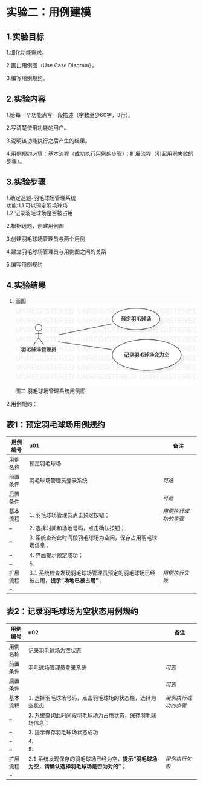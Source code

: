 # 实验二：用例建模

## 1.实验目标

1.细化功能需求。  

2.画出用例图（Use Case Diagram）。  

3.编写用例规约。  

## 2.实验内容

1.给每一个功能点写一段描述（字数至少60字，3行）。  

2.写清楚使用功能的用户。  

3.说明该功能执行之后产生的结果。  

4.用例规约必填：基本流程（成功执行用例的步骤）；扩展流程（引起用例失败的步骤）。  


## 3.实验步骤

1.确定选题-羽毛球场管理系统  
  功能:1.1 可以预定羽毛球场  
       1.2 记录羽毛球场是否被占用  
       
2.根据选题，创建用例图  

3.创建羽毛球场管理员与两个用例  

4.建立羽毛球场管理员与用例图之间的关系  

5.编写用例规约  

## 4.实验结果

1. 画图  
![用例图](./lab2.png)  
图二 羽毛球场管理系统用例图

2.用例规约：

## 表1：预定羽毛球场用例规约  

用例编号  | u01 | 备注  
-|:-|-  
用例名称  | 预定羽毛球场  |   
前置条件  | 羽毛球场管理员登录系统    | *可选*   
后置条件  |      | *可选*   
基本流程  | 1. 羽毛球场管理员点击预定按钮；  |*用例执行成功的步骤*    
~| 2. 选择时间和场地号码，点击确认按钮；  |   
~| 3. 系统查询此时间段羽毛球场为空闲，保存占用羽毛球场信息；  |   
~| 4. 界面提示预定成功； |   
~| 5.    |  
扩展流程  | 3.1 系统检查发现羽毛球场管理员预定的羽毛球场已经被占用，**提示“场地已被占用”**；  |*用例执行失败*    
~|  |  

## 表2：记录羽毛球场为空状态用例规约  

用例编号  | u02 | 备注  
-|:-|-  
用例名称  | 记录羽毛球场为空状态  |   
前置条件  | 羽毛球场管理员登录系统    | *可选*   
后置条件  |      | *可选*   
基本流程  | 1. 选择羽毛球场号码，点击羽毛球场的状态栏，选择为空状态 |*用例执行成功的步骤*    
~| 2. 系统查询此时间段羽毛球场为占用状态，保存羽毛球场信息；  |   
~| 3. 提示保存羽毛球场状态成功 |   
~| 4.   |   
~| 5.   |  
扩展流程  | 2.1 系统发现保存的羽毛球场已经为空，**提示“羽毛球场为空，请确认选择羽毛球场是否为对的”**；  |*用例执行失败*    
~|  |  



